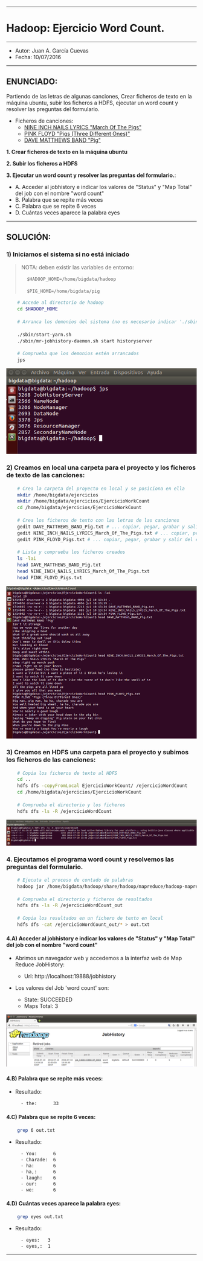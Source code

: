 ***
# Hadoop: Ejercicio Word Count.
***
- Autor: Juan A. García Cuevas
- Fecha: 10/07/2016

***

## ENUNCIADO:

Partiendo de las letras de algunas canciones, Crear ficheros de texto en la máquina ubuntu, subir los ficheros a HDFS, ejecutar un word count y resolver las preguntas del formulario.

- Ficheros de canciones:
    - [NINE INCH NAILS LYRICS "March Of The Pigs"](data/NINE_INCH_NAILS_LYRICS_March_Of_The_Pigs.txt)
    - [PINK FLOYD "Pigs (Three Different Ones)"](data/PINK_FLOYD_Pigs.txt)
    - [DAVE MATTHEWS BAND "Pig"](data/DAVE_MATTHEWS_BAND_Pig.txt)



**1. Crear ficheros de texto en la máquina ubuntu**

**2. Subir los ficheros a HDFS**

**3. Ejecutar un word count y resolver las preguntas del formulario.**:

- A. Acceder al jobhistory e indicar los valores de "Status" y "Map Total" del job con el nombre "word count"
- B. Palabra que se repite más veces
- C. Palabra que se repite 6 veces
- D. Cuántas veces aparece la palabra eyes

***

## SOLUCIÓN:

### 1) Iniciamos el sistema si no está iniciado

> NOTA: deben existir las variables de entorno:
>
>       $HADOOP_HOME=/home/bigdata/hadoop
>
>       $PIG_HOME=/home/bigdata/pig

```bash
    # Accede al directorio de hadoop
    cd $HADOOP_HOME

    # Arranca los demonios del sistema (no es necesario indicar './sbin/', pero se incluye por claridad)
    
    ./sbin/start-yarn.sh
    ./sbin/mr-jobhistory-daemon.sh start historyserver

    # Comprueba que los demonios estén arrancados
    jps
```

![Demonios Hadoop](images/DemoniosHadoop.png)

### 2) Creamos en local una carpeta para el proyecto y los ficheros de texto de las canciones:

```bash
    # Crea la carpeta del proyecto en local y se posiciona en ella
    mkdir /home/bigdata/ejercicios
    mkdir /home/bigdata/ejercicios/EjercicioWorkCount
    cd /home/bigdata/ejercicios/EjercicioWorkCount

    # Crea los ficheros de texto con las letras de las canciones
    gedit DAVE_MATTHEWS_BAND_Pig.txt # ... copiar, pegar, grabar y salir del editor
    gedit NINE_INCH_NAILS_LYRICS_March_Of_The_Pigs.txt # ... copiar, pegar, grabar y salir del editor
    gedit PINK_FLOYD_Pigs.txt # ... copiar, pegar, grabar y salir del editor

    # Lista y comprueba los ficheros creados
    ls -lai 
    head DAVE_MATTHEWS_BAND_Pig.txt
    head NINE_INCH_NAILS_LYRICS_March_Of_The_Pigs.txt
    head PINK_FLOYD_Pigs.txt
```

![HadoopWordCount-ListaFicherosDatos](images/HadoopWordCount-ListaFicherosDatos.png)

### 3) Creamos en HDFS una carpeta para el proyecto y subimos los ficheros de las canciones:

```bash
    # Copia los ficheros de texto al HDFS
    cd ..
    hdfs dfs -copyFromLocal EjercicioWorkCount/ /ejercicioWordCount
    cd /home/bigdata/ejercicios/EjercicioWorkCount

    # Comprueba el directorio y los ficheros
    hdfs dfs -ls -R /ejercicioWordCount
```

![HadoopWordCount-FicherosGrupos](images/HadoopWordCount-FicherosGrupos.png)

### 4. Ejecutamos el programa word count y resolvemos las preguntas del formulario.

```bash
    # Ejecuta el proceso de contado de palabras
    hadoop jar /home/bigdata/hadoop/share/hadoop/mapreduce/hadoop-mapreduce-examples-2.7.2.jar wordcount /ejercicioWordCount /ejercicioWordCount_out

    # Comprueba el directorio y ficheros de resultados
    hdfs dfs -ls -R /ejercicioWordCount_out

    # Copia los resultados en un fichero de texto en local
    hdfs dfs -cat /ejercicioWordCount_out/* > out.txt
```

#### 4.A) Acceder al jobhistory e indicar los valores de "Status" y "Map Total" del job con el nombre "word count"

- Abrimos un navegador web y accedemos a la interfaz web de Map Reduce JobHistory:
    - Url: http://localhost:19888/jobhistory

- Los valores del Job 'word count' son:
    - State: SUCCEEDED
    - Maps Total: 3

![HadoopWordCount-JobHistory](images/HadoopWordCount-JobHistory.png)

#### 4.B) Palabra que se repite más veces:

- Resultado:

        - the:      33

#### 4.C) Palabra que se repite 6 veces:

```bash
    grep 6 out.txt
```
- Resultado:

        - You:      6
        - Charade:  6
        - ha:       6
        - ha,:      6
        - laugh:    6
        - our:      6
        - we:       6

#### 4.D) Cuántas veces aparece la palabra eyes:

```bash
    grep eyes out.txt
```
- Resultado:

        - eyes:   3
        - eyes,:  1


***

